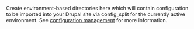 Create environment-based directories here which will contain configuration to be imported into your Drupal site via config_split for the currently active environment. See [configuration management](https://docs.acquia.com/blt/developer/configuration-management/) for more information.
